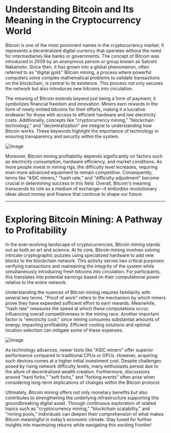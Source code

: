 # Understanding Bitcoin and Its Meaning in the Cryptocurrency World

Bitcoin is one of the most prominent names in the cryptocurrency market. It represents a decentralized digital currency that operates without the need for intermediaries like banks or governments. The concept of Bitcoin was introduced in 2009 by an anonymous person or group known as Satoshi Nakamoto. Since then, it has grown into a global phenomenon, often referred to as "digital gold." Bitcoin mining, a process where powerful computers solve complex mathematical problems to validate transactions on the blockchain, is central to its existence. This process not only secures the network but also introduces new bitcoins into circulation.

The meaning of Bitcoin extends beyond just being a form of payment; it symbolizes financial freedom and innovation. Miners earn rewards in the form of newly minted bitcoins for their efforts, making it a lucrative endeavor for those with access to efficient hardware and low electricity costs. Additionally, concepts like "cryptocurrency mining," "blockchain technology," and "decentralization" are integral to understanding how Bitcoin works. These keywords highlight the importance of technology in ensuring transparency and security within the system.

![Image](https://github.com/user-attachments/assets/3be06921-4469-491d-bd37-5f14c53422b7)

Moreover, Bitcoin mining profitability depends significantly on factors such as electricity consumption, hardware efficiency, and market conditions. As more people invest in mining rigs, the difficulty level increases, requiring even more advanced equipment to remain competitive. Consequently, terms like "ASIC miners," "hash rate," and "difficulty adjustment" become crucial in determining success in this field. Overall, Bitcoin's meaning transcends its role as a medium of exchange—it embodies revolutionary ideas about money and finance that continue to shape our future.

---

# Exploring Bitcoin Mining: A Pathway to Profitability

In the ever-evolving landscape of cryptocurrencies, Bitcoin mining stands out as both an art and science. At its core, Bitcoin mining involves solving intricate cryptographic puzzles using specialized hardware to add new blocks to the blockchain network. This activity serves two critical purposes: verifying transactions and maintaining the integrity of the system while simultaneously introducing fresh bitcoins into circulation. For participants, this translates into potential earnings based on their computational power relative to the entire network.

Understanding the nuances of Bitcoin mining requires familiarity with several key terms. "Proof of work" refers to the mechanism by which miners prove they have expended sufficient effort to earn rewards. Meanwhile, "hash rate" measures the speed at which these computations occur, influencing overall competitiveness in the mining race. Another important factor is "electricity cost," since mining consumes substantial amounts of energy, impacting profitability. Efficient cooling solutions and optimal location selection can mitigate some of these expenses.

![Image](https://github.com/user-attachments/assets/3be06921-4469-491d-bd37-5f14c53422b7)

As technology advances, newer tools like "ASIC miners" offer superior performance compared to traditional CPUs or GPUs. However, acquiring such devices comes at a higher initial investment cost. Despite challenges posed by rising network difficulty levels, many enthusiasts persist due to the allure of decentralized wealth creation. Furthermore, discussions around "hard forks," "soft forks," and "forking events" often arise when considering long-term implications of changes within the Bitcoin protocol.

Ultimately, Bitcoin mining offers not only monetary benefits but also contributes to strengthening the underlying infrastructure supporting this groundbreaking digital asset. Through continuous exploration of related topics such as "cryptocurrency mining," "blockchain scalability," and "mining pools," individuals can deepen their comprehension of what makes Bitcoin meaningful in today’s economic climate. Stay tuned for further insights into maximizing returns while navigating this exciting frontier!